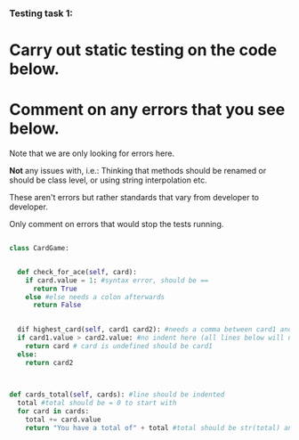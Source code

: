 ### Testing task 1:

# Carry out static testing on the code below.
# Comment on any errors that you see below.

Note that we are only looking for errors here.

**Not** any issues with, i.e.: 
Thinking that methods should be renamed or should be class level, or using string interpolation etc. 

These aren't errors but rather standards that vary from developer to developer. 

Only comment on errors that would stop the tests running.

```python

class CardGame:


  def check_for_ace(self, card):
    if card.value = 1: #syntax error, should be ==
      return True
    else #else needs a colon afterwards
      return False
   

  dif highest_card(self, card1 card2): #needs a comma between card1 and card2
  if card1.value > card2.value: #no indent here (all lines below will need indented also)
    return card # card is undefined should be card1
  else:
    return card2
  


def cards_total(self, cards): #line should be indented
  total #total should be = 0 to start with
  for card in cards:
    total += card.value
    return "You have a total of" + total #total should be str(total) and there should be a space after 'of' in string 
  
```
